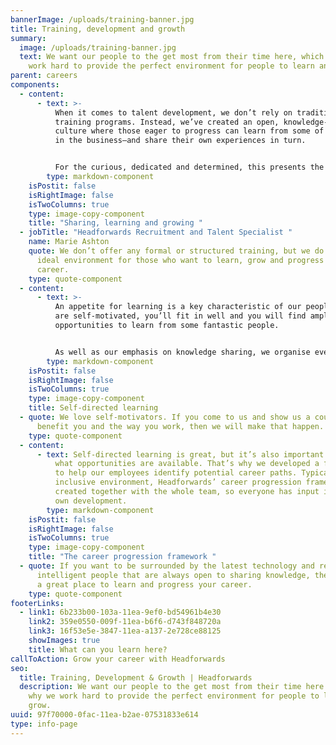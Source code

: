 ```yaml
---
bannerImage: /uploads/training-banner.jpg
title: Training, development and growth
summary:
  image: /uploads/training-banner.jpg
  text: We want our people to the get most from their time here, which is why we
    work hard to provide the perfect environment for people to learn and grow.
parent: careers
components:
  - content:
      - text: >-
          When it comes to talent development, we don’t rely on traditional
          training programs. Instead, we’ve created an open, knowledge-sharing
          culture where those eager to progress can learn from some of the best
          in the business—and share their own experiences in turn.


          For the curious, dedicated and determined, this presents the perfect opportunity to advance their skills and discover where their ability can take them.
        type: markdown-component
    isPostit: false
    isRightImage: false
    isTwoColumns: true
    type: image-copy-component
    title: "Sharing, learning and growing "
  - jobTitle: "Headforwards Recruitment and Talent Specialist "
    name: Marie Ashton
    quote: We don’t offer any formal or structured training, but we do provide the
      ideal environment for those who want to learn, grow and progress their
      career.
    type: quote-component
  - content:
      - text: >-
          An appetite for learning is a key characteristic of our people. If you
          are self-motivated, you’ll fit in well and you will find ample
          opportunities to learn from some fantastic people.  


          As well as our emphasis on knowledge sharing, we organise event visits, courses and expert-led talks to help our people stay up to date with the latest industry developments. Mini workshops also provide regular opportunities to exchange ideas, learn from each other and practice important skills like public speaking.
        type: markdown-component
    isPostit: false
    isRightImage: false
    isTwoColumns: true
    type: image-copy-component
    title: Self-directed learning
  - quote: We love self-motivators. If you come to us and show us a course that will
      benefit you and the way you work, then we will make that happen.
    type: quote-component
  - content:
      - text: Self-directed learning is great, but it’s also important that people know
          what opportunities are available. That’s why we developed a framework
          to help our employees identify potential career paths. Typical of our
          inclusive environment, Headforwards’ career progression framework was
          created together with the whole team, so everyone has input into their
          own development.
        type: markdown-component
    isPostit: false
    isRightImage: false
    isTwoColumns: true
    type: image-copy-component
    title: "The career progression framework "
  - quote: If you want to be surrounded by the latest technology and really
      intelligent people that are always open to sharing knowledge, then this is
      a great place to learn and progress your career.
    type: quote-component
footerLinks:
  - link1: 6b233b00-103a-11ea-9ef0-bd54961b4e30
    link2: 359e0550-009f-11ea-b6f6-d743f848720a
    link3: 16f53e5e-3847-11ea-a137-2e728ce88125
    showImages: true
    title: What can you learn here?
callToAction: Grow your career with Headforwards
seo:
  title: Training, Development & Growth | Headforwards
  description: We want our people to the get most from their time here which is
    why we work hard to provide the perfect environment for people to learn and
    grow.
uuid: 97f70000-0fac-11ea-b2ae-07531833e614
type: info-page
---
```

